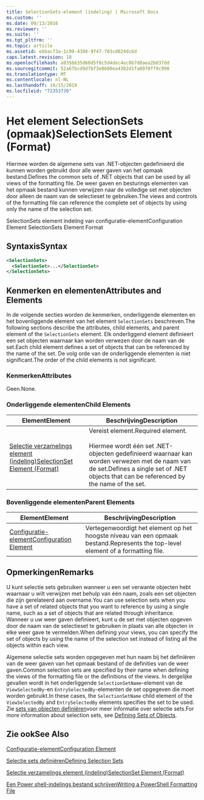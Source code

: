 ```yaml
---
title: SelectionSets-element (indeling) | Microsoft Docs
ms.custom: ''
ms.date: 09/13/2016
ms.reviewer: ''
ms.suite: ''
ms.tgt_pltfrm: ''
ms.topic: article
ms.assetid: ebbac73a-1c99-4388-9f47-703cd024dc6d
caps.latest.revision: 18
ms.openlocfilehash: a9356635d60d5f8c5d4dec4ec8b7d0aea2b037dd
ms.sourcegitcommit: 52a67bcd9d7bf3e8600ea4302d1fa8970ff9c998
ms.translationtype: MT
ms.contentlocale: nl-NL
ms.lasthandoff: 10/15/2019
ms.locfileid: "72353730"
---
```

# <a name="selectionsets-element-format"></a><span data-ttu-id="0cc52-102">Het element SelectionSets (opmaak)</span><span class="sxs-lookup"><span data-stu-id="0cc52-102">SelectionSets Element (Format)</span></span>

<span data-ttu-id="0cc52-103">Hiermee worden de algemene sets van .NET-objecten gedefinieerd die kunnen worden gebruikt door alle weer gaven van het opmaak bestand.</span><span class="sxs-lookup"><span data-stu-id="0cc52-103">Defines the common sets of .NET objects that can be used by all views of the formatting file.</span></span> <span data-ttu-id="0cc52-104">De weer gaven en besturings elementen van het opmaak bestand kunnen verwijzen naar de volledige set met objecten door alleen de naam van de selectieset te gebruiken.</span><span class="sxs-lookup"><span data-stu-id="0cc52-104">The views and controls of the formatting file can reference the complete set of objects by using only the name of the selection set.</span></span>

<span data-ttu-id="0cc52-105">SelectionSets element indeling van configuratie-element</span><span class="sxs-lookup"><span data-stu-id="0cc52-105">Configuration Element SelectionSets Element Format</span></span>

## <a name="syntax"></a><span data-ttu-id="0cc52-106">Syntaxis</span><span class="sxs-lookup"><span data-stu-id="0cc52-106">Syntax</span></span>

```xml
<SelectionSets>
  <SelectionSet>...</SelectionSet>
</SelectionSets>
```

## <a name="attributes-and-elements"></a><span data-ttu-id="0cc52-107">Kenmerken en elementen</span><span class="sxs-lookup"><span data-stu-id="0cc52-107">Attributes and Elements</span></span>

<span data-ttu-id="0cc52-108">In de volgende secties worden de kenmerken, onderliggende elementen en het bovenliggende element van het element `SelectionSets` beschreven.</span><span class="sxs-lookup"><span data-stu-id="0cc52-108">The following sections describe the attributes, child elements, and parent element of the `SelectionSets` element.</span></span> <span data-ttu-id="0cc52-109">Elk onderliggend element definieert een set objecten waarnaar kan worden verwezen door de naam van de set.</span><span class="sxs-lookup"><span data-stu-id="0cc52-109">Each child element defines a set of objects that can be referenced by the name of the set.</span></span> <span data-ttu-id="0cc52-110">De volg orde van de onderliggende elementen is niet significant.</span><span class="sxs-lookup"><span data-stu-id="0cc52-110">The order of the child elements is not significant.</span></span>

### <a name="attributes"></a><span data-ttu-id="0cc52-111">Kenmerken</span><span class="sxs-lookup"><span data-stu-id="0cc52-111">Attributes</span></span>

<span data-ttu-id="0cc52-112">Geen.</span><span class="sxs-lookup"><span data-stu-id="0cc52-112">None.</span></span>

### <a name="child-elements"></a><span data-ttu-id="0cc52-113">Onderliggende elementen</span><span class="sxs-lookup"><span data-stu-id="0cc52-113">Child Elements</span></span>

|<span data-ttu-id="0cc52-114">Element</span><span class="sxs-lookup"><span data-stu-id="0cc52-114">Element</span></span>|<span data-ttu-id="0cc52-115">Beschrijving</span><span class="sxs-lookup"><span data-stu-id="0cc52-115">Description</span></span>|
|-------------|-----------------|
|[<span data-ttu-id="0cc52-116">Selectie verzamelings element (indeling)</span><span class="sxs-lookup"><span data-stu-id="0cc52-116">SelectionSet Element (Format)</span></span>](./selectionset-element-format.md)|<span data-ttu-id="0cc52-117">Vereist element.</span><span class="sxs-lookup"><span data-stu-id="0cc52-117">Required element.</span></span><br /><br /> <span data-ttu-id="0cc52-118">Hiermee wordt één set .NET-objecten gedefinieerd waarnaar kan worden verwezen met de naam van de set.</span><span class="sxs-lookup"><span data-stu-id="0cc52-118">Defines a single set of .NET objects that can be referenced by the name of the set.</span></span>|

### <a name="parent-elements"></a><span data-ttu-id="0cc52-119">Bovenliggende elementen</span><span class="sxs-lookup"><span data-stu-id="0cc52-119">Parent Elements</span></span>

|<span data-ttu-id="0cc52-120">Element</span><span class="sxs-lookup"><span data-stu-id="0cc52-120">Element</span></span>|<span data-ttu-id="0cc52-121">Beschrijving</span><span class="sxs-lookup"><span data-stu-id="0cc52-121">Description</span></span>|
|-------------|-----------------|
|[<span data-ttu-id="0cc52-122">Configuratie-element</span><span class="sxs-lookup"><span data-stu-id="0cc52-122">Configuration Element</span></span>](./configuration-element-format.md)|<span data-ttu-id="0cc52-123">Vertegenwoordigt het element op het hoogste niveau van een opmaak bestand.</span><span class="sxs-lookup"><span data-stu-id="0cc52-123">Represents the top-level element of a formatting file.</span></span>|

## <a name="remarks"></a><span data-ttu-id="0cc52-124">Opmerkingen</span><span class="sxs-lookup"><span data-stu-id="0cc52-124">Remarks</span></span>

<span data-ttu-id="0cc52-125">U kunt selectie sets gebruiken wanneer u een set verwante objecten hebt waarnaar u wilt verwijzen met behulp van één naam, zoals een set objecten die zijn gerelateerd aan overname.</span><span class="sxs-lookup"><span data-stu-id="0cc52-125">You can use selection sets when you have a set of related objects that you want to reference by using a single name, such as a set of objects that are related through inheritance.</span></span> <span data-ttu-id="0cc52-126">Wanneer u uw weer gaven definieert, kunt u de set met objecten opgeven door de naam van de selectieset te gebruiken in plaats van alle objecten in elke weer gave te vermelden.</span><span class="sxs-lookup"><span data-stu-id="0cc52-126">When defining your views, you can specify the set of objects by using the name of the selection set instead of listing all the objects within each view.</span></span>

<span data-ttu-id="0cc52-127">Algemene selectie sets worden opgegeven met hun naam bij het definiëren van de weer gaven van het opmaak bestand of de definities van de weer gaven.</span><span class="sxs-lookup"><span data-stu-id="0cc52-127">Common selection sets are specified by their name when defining the views of the formatting file or the definitions of the views.</span></span> <span data-ttu-id="0cc52-128">In dergelijke gevallen wordt in het onderliggende `SelectionSetName`-element van de `ViewSelectedBy`-en `EntrySelectedBy`-elementen de set opgegeven die moet worden gebruikt.</span><span class="sxs-lookup"><span data-stu-id="0cc52-128">In these cases, the `SelectionSetName` child element of the `ViewSelectedBy` and `EntrySelectedBy` elements specifies the set to be used.</span></span> <span data-ttu-id="0cc52-129">Zie [sets van objecten definiëren](./defining-selection-sets.md)voor meer informatie over selectie sets.</span><span class="sxs-lookup"><span data-stu-id="0cc52-129">For more information about selection sets, see [Defining Sets of Objects](./defining-selection-sets.md).</span></span>

## <a name="see-also"></a><span data-ttu-id="0cc52-130">Zie ook</span><span class="sxs-lookup"><span data-stu-id="0cc52-130">See Also</span></span>

[<span data-ttu-id="0cc52-131">Configuratie-element</span><span class="sxs-lookup"><span data-stu-id="0cc52-131">Configuration Element</span></span>](./configuration-element-format.md)

[<span data-ttu-id="0cc52-132">Selectie sets definiëren</span><span class="sxs-lookup"><span data-stu-id="0cc52-132">Defining Selection Sets</span></span>](./defining-selection-sets.md)

[<span data-ttu-id="0cc52-133">Selectie verzamelings element (indeling)</span><span class="sxs-lookup"><span data-stu-id="0cc52-133">SelectionSet Element (Format)</span></span>](./selectionset-element-format.md)

[<span data-ttu-id="0cc52-134">Een Power shell-indelings bestand schrijven</span><span class="sxs-lookup"><span data-stu-id="0cc52-134">Writing a PowerShell Formatting File</span></span>](./writing-a-powershell-formatting-file.md)

